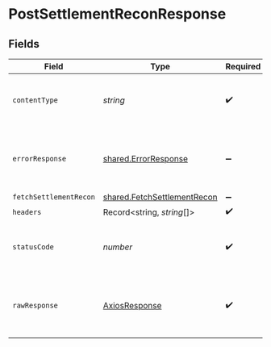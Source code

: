 # PostSettlementReconResponse


## Fields

| Field                                                                             | Type                                                                              | Required                                                                          | Description                                                                       |
| --------------------------------------------------------------------------------- | --------------------------------------------------------------------------------- | --------------------------------------------------------------------------------- | --------------------------------------------------------------------------------- |
| `contentType`                                                                     | *string*                                                                          | :heavy_check_mark:                                                                | HTTP response content type for this operation                                     |
| `errorResponse`                                                                   | [shared.ErrorResponse](../../../sdk/models/shared/errorresponse.md)               | :heavy_minus_sign:                                                                | Any bad or invalid request will lead to following error object                    |
| `fetchSettlementRecon`                                                            | [shared.FetchSettlementRecon](../../../sdk/models/shared/fetchsettlementrecon.md) | :heavy_minus_sign:                                                                | OK                                                                                |
| `headers`                                                                         | Record<string, *string*[]>                                                        | :heavy_check_mark:                                                                | N/A                                                                               |
| `statusCode`                                                                      | *number*                                                                          | :heavy_check_mark:                                                                | HTTP response status code for this operation                                      |
| `rawResponse`                                                                     | [AxiosResponse](https://axios-http.com/docs/res_schema)                           | :heavy_check_mark:                                                                | Raw HTTP response; suitable for custom response parsing                           |